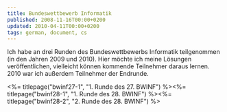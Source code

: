 ```yaml
---
title: Bundeswettbewerb Informatik
published: 2008-11-16T00:00+0200
updated: 2010-04-11T00:00+0200
tags: german, document, cs
---
```


Ich habe an drei Runden des Bundeswettbewerbs Informatik teilgenommen (in den Jahren 2009 und 2010). Hier möchte ich meine Lösungen veröffentlichen, vielleicht können kommende Teilnehmer daraus lernen. 2010 war ich außerdem Teilnehmer der Endrunde.

<%= titlepage("bwinf27-1", "1. Runde des 27. BWINF") %><%= titlepage("bwinf28-1", "1. Runde des 28. BWINF") %><%= titlepage("bwinf28-2", "2. Runde des 28. BWINF") %>
